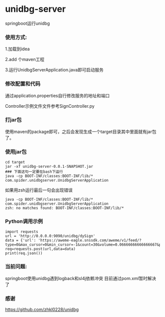 # unidbg-server
springboot运行unidbg


### 使用方式:
1.加载到idea

2.add 个maven工程

3.运行UnidbgServerApplication.java即可启动服务

### 修改配置和代码
通过application.properties自行修改服务的地址和端口

Controller示例文件文件参考SignController.py
### 打jar包
使用maven的package即可，之后会发现生成一个target目录其中里面就有jar包了。
### 使用jar包
```
cd target
jar -xf unidbg-server-0.0.1-SNAPSHOT.jar
### 下面这句一定要在bash下运行
java -cp BOOT-INF/classes:BOOT-INF/lib/* com.spider.unidbgserver.UnidbgServerApplication
```
如果用zsh运行最后一句会出现错误
```
java -cp BOOT-INF/classes:BOOT-INF/lib/* com.spider.unidbgserver.UnidbgServerApplication
zsh: no matches found: BOOT-INF/classes:BOOT-INF/lib/*
```
### Python调用示例
```
import requests
url = 'http://0.0.0.0:9090/unidbg/dySign'
data = {'url': 'https://aweme-eagle.snssdk.com/aweme/v1/feed/?type=0&max_cursor=0&min_cursor=-1&count=30&volume=0.06666666666666667&pull_type=2&need_relieve_aweme=0&ts=1604989727&app_type=lite&manifest_version_code=180&_rticket=1604989727594&ac=wifi&device_id=123411234&iid=123411234&os_version=8.1.0&channel=xiaoshangdian_douyin_and19&version_code=180&device_type=Pixel&language=zh&resolution=1080*1758&openudid=2dc3087ecc9addf9&update_version_code=1800&app_name=aweme&version_name=1.8.0&os_api=27&device_brand=google&ssmix=a&device_platform=android&dpi=540&aid=1128'}
req=requests.post(url,data=data)
print(req.json())
```
### 当前问题:
springboot使用unidbg遇到logback和sl4j依赖冲突
目前通过pom.xml暂时解决了
### 感谢
https://github.com/zhkl0228/unidbg
